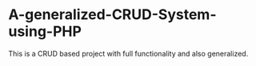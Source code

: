 # A-generalized-CRUD-System-using-PHP

This is a CRUD based project with full functionality and also generalized.

